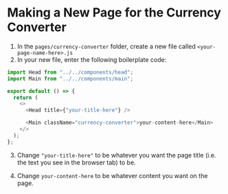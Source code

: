 # Making a New Page for the Currency Converter

1. In the `pages/currency-converter` folder, create a new file called `<your-page-name-here>.js`
2. In your new file, enter the following boilerplate code:

```javascript
import Head from "../../components/head";
import Main from "../../components/main";

export default () => {
  return (
    <>
      <Head title={"your-title-here"} />

      <Main className="currency-converter">your-content-here</Main>
    </>
  );
};
```

3. Change `"your-title-here"` to be whatever you want the page title (i.e. the text you see in the browser tab) to be.

4. Change `your-content-here` to be whatever content you want on the page.
